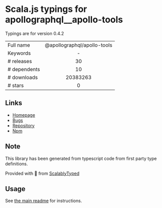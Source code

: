 
# Scala.js typings for apollographql__apollo-tools

Typings are for version 0.4.2



|                    |                 |
| ------------------ | :-------------: |
| Full name          | @apollographql/apollo-tools |
| Keywords           | - |
| # releases         | 30 |
| # dependents       | 10 |
| # downloads        | 20383263 |
| # stars            | 0 |

## Links
- [Homepage](https://github.com/apollographql/apollo-tooling)
- [Bugs](https://github.com/apollographql/apollo-tooling/issues)
- [Repository](https://github.com/apollographql/apollo-tooling)
- [Npm](https://www.npmjs.com/package/%40apollographql%2Fapollo-tools)
    


## Note
This library has been generated from typescript code from first party type definitions.

Provided with :purple_heart: from [ScalablyTyped](https://github.com/oyvindberg/ScalablyTyped)

## Usage
See [the main readme](../../readme.md) for instructions.



